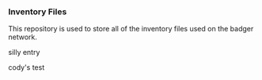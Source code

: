 ### Inventory Files

This repository is used to store all of the inventory files used on the badger network.

silly entry

cody's test
